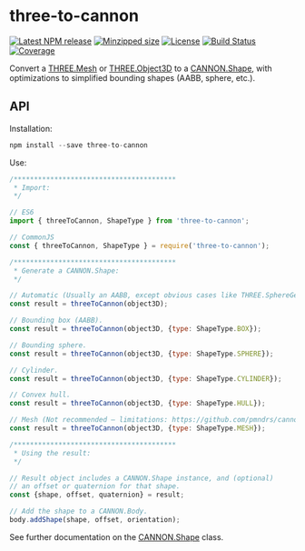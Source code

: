 # three-to-cannon

[![Latest NPM release](https://img.shields.io/npm/v/three-to-cannon.svg)](https://www.npmjs.com/package/three-to-cannon)
[![Minzipped size](https://badgen.net/bundlephobia/minzip/three-to-cannon)](https://bundlephobia.com/result?p=three-to-cannon)
[![License](https://img.shields.io/badge/license-MIT-007ec6.svg)](https://github.com/donmccurdy/three-to-cannon/blob/master/LICENSE)
[![Build Status](https://github.com/donmccurdy/three-to-cannon/workflows/build/badge.svg?branch=main&event=push)](https://github.com/donmccurdy/three-to-cannon/actions?query=workflow%3Abuild)
[![Coverage](https://codecov.io/gh/donmccurdy/three-to-cannon/branch/main/graph/badge.svg?token=S30LCC3L04)](https://codecov.io/gh/donmccurdy/three-to-cannon)

Convert a [THREE.Mesh](https://threejs.org/docs/?q=mesh#api/en/objects/Mesh) or [THREE.Object3D](https://threejs.org/docs/?q=object3d#api/en/core/Object3D) to a [CANNON.Shape](https://pmndrs.github.io/cannon-es/docs/classes/Shape.html), with optimizations to simplified bounding shapes (AABB, sphere, etc.).

## API

Installation:

```js
npm install --save three-to-cannon
```

Use:

```js
/****************************************
 * Import:
 */

// ES6
import { threeToCannon, ShapeType } from 'three-to-cannon';

// CommonJS
const { threeToCannon, ShapeType } = require('three-to-cannon');

/****************************************
 * Generate a CANNON.Shape:
 */

// Automatic (Usually an AABB, except obvious cases like THREE.SphereGeometry).
const result = threeToCannon(object3D);

// Bounding box (AABB).
const result = threeToCannon(object3D, {type: ShapeType.BOX});

// Bounding sphere.
const result = threeToCannon(object3D, {type: ShapeType.SPHERE});

// Cylinder.
const result = threeToCannon(object3D, {type: ShapeType.CYLINDER});

// Convex hull. 
const result = threeToCannon(object3D, {type: ShapeType.HULL});

// Mesh (Not recommended — limitations: https://github.com/pmndrs/cannon-es/issues/21).
const result = threeToCannon(object3D, {type: ShapeType.MESH});

/****************************************
 * Using the result:
 */

// Result object includes a CANNON.Shape instance, and (optional)
// an offset or quaternion for that shape.
const {shape, offset, quaternion} = result;

// Add the shape to a CANNON.Body.
body.addShape(shape, offset, orientation);
```

See further documentation on the [CANNON.Shape](https://pmndrs.github.io/cannon-es/docs/classes/Shape.html) class.
